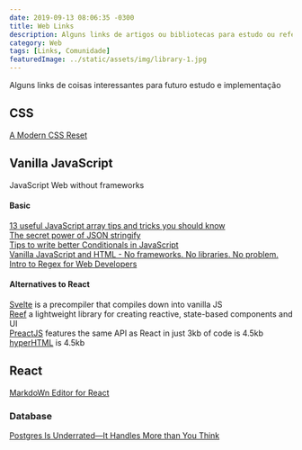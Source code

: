 ```yaml
---
date: 2019-09-13 08:06:35 -0300
title: Web Links
description: Alguns links de artigos ou bibliotecas para estudo ou referências
category: Web
tags: [Links, Comunidade]
featuredImage: ../static/assets/img/library-1.jpg
---
```


Alguns links de coisas interessantes para futuro estudo e implementação

## CSS

[A Modern CSS Reset](https://dev.to/hankchizljaw/a-modern-css-reset-6p3)

## Vanilla JavaScript

JavaScript Web without frameworks

#### Basic

[13 useful JavaScript array tips and tricks you should know](https://dev.to/duomly/13-useful-javascript-array-tips-and-tricks-you-should-know-2jfo)  
[The secret power of JSON stringify](https://dev.to/blacksonic/the-secret-power-of-json-stringify-393b)  
[Tips to write better Conditionals in JavaScript](https://dev.to/hellomeghna/tips-to-write-better-conditionals-in-javascript-2189)  
[Vanilla JavaScript and HTML - No frameworks. No libraries. No problem.](https://dev.to/pluralsight/vanilla-javascript-and-html-no-frameworks-no-libraries-no-problem-2n99)  
[Intro to Regex for Web Developers](https://dev.to/chrisachard/intro-to-regex-for-web-developers-2fj4)  


#### Alternatives to React

[Svelte](https://svelte.dev/blog/write-less-code) is a precompiler that compiles down into vanilla JS  
[Reef](https://github.com/cferdinandi/reef) a lightweight library for creating reactive, state-based components and UI  
[PreactJS](https://preactjs.com) features the same API as React in just 3kb of code is 4.5kb  
[hyperHTML](https://viperhtml.js.org/hyperhtml/documentation/) is 4.5kb  

## React

[MarkdoWn Editor for React](https://github.com/uiwjs/react-md-editor)  

### Database

[Postgres Is Underrated—It Handles More than You Think](https://dev.to/heroku/postgres-is-underrated-it-handles-more-than-you-think-4ff3)
